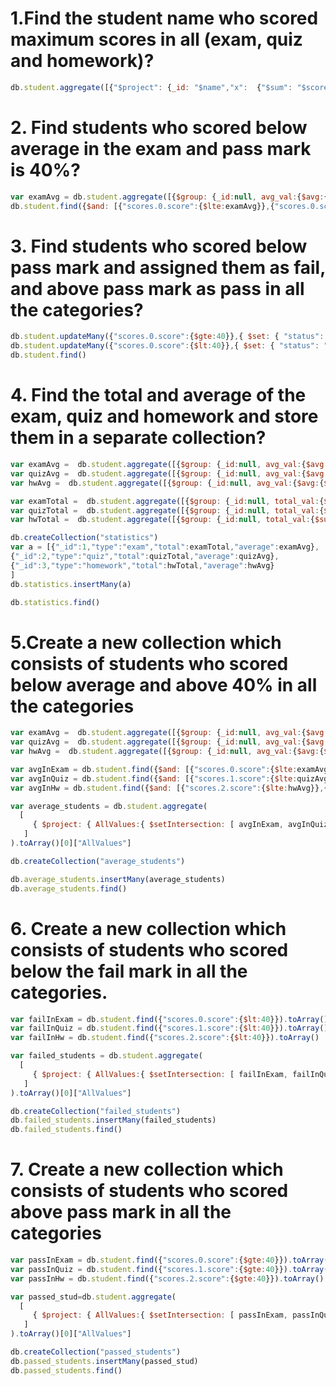  # 1.Find the student name who scored maximum scores in all (exam, quiz and homework)?
 ```Javascript
db.student.aggregate([{"$project": {_id: "$name","x":  {"$sum": "$scores.score"}}},{ $sort : { x : -1 } },{ $limit : 1 } ])
```

# 2. Find students who scored below average in the exam and pass mark is 40%?
```Javascript
var examAvg = db.student.aggregate([{$group: {_id:null, avg_val:{$avg:{$arrayElemAt: ['$scores.score',0]}}}}]).toArray()[0]["avg_val"];
db.student.find({$and: [{"scores.0.score":{$lte:examAvg}},{"scores.0.score":{$gte:40}}]})
```

# 3. Find students who scored below pass mark and assigned them as fail, and above pass mark as pass in all the categories?
```Javascript
db.student.updateMany({"scores.0.score":{$gte:40}},{ $set: { "status": "pass" } })
db.student.updateMany({"scores.0.score":{$lt:40}},{ $set: { "status": "fail" } })
db.student.find()
   ```

# 4. Find the total and average of the exam, quiz and homework and store them in a separate collection?
```Javascript
var examAvg =  db.student.aggregate([{$group: {_id:null, avg_val:{$avg:{$arrayElemAt: ['$scores.score',0]}}}}]).toArray()[0]["avg_val"];
var quizAvg =  db.student.aggregate([{$group: {_id:null, avg_val:{$avg:{$arrayElemAt: ['$scores.score',1]}}}}]).toArray()[0]["avg_val"];
var hwAvg =  db.student.aggregate([{$group: {_id:null, avg_val:{$avg:{$arrayElemAt: ['$scores.score',2]}}}}]).toArray()[0]["avg_val"];

var examTotal =  db.student.aggregate([{$group: {_id:null, total_val:{$sum:{$arrayElemAt: ['$scores.score',0]}}}}]).toArray()[0]["total_val"];
var quizTotal =  db.student.aggregate([{$group: {_id:null, total_val:{$sum:{$arrayElemAt: ['$scores.score',1]}}}}]).toArray()[0]["total_val"];
var hwTotal =  db.student.aggregate([{$group: {_id:null, total_val:{$sum:{$arrayElemAt: ['$scores.score',2]}}}}]).toArray()[0]["total_val"];

db.createCollection("statistics")
var a = [{"_id":1,"type":"exam","total":examTotal,"average":examAvg},
{"_id":2,"type":"quiz","total":quizTotal,"average":quizAvg},
{"_id":3,"type":"homework","total":hwTotal,"average":hwAvg}
]
db.statistics.insertMany(a)

db.statistics.find()
```

# 5.Create a new collection which consists of students who scored below average and above 40% in all the categories
```JavaScript
var examAvg =  db.student.aggregate([{$group: {_id:null, avg_val:{$avg:{$arrayElemAt: ['$scores.score',0]}}}}]).toArray()[0]["avg_val"];
var quizAvg =  db.student.aggregate([{$group: {_id:null, avg_val:{$avg:{$arrayElemAt: ['$scores.score',1]}}}}]).toArray()[0]["avg_val"];
var hwAvg =  db.student.aggregate([{$group: {_id:null, avg_val:{$avg:{$arrayElemAt: ['$scores.score',2]}}}}]).toArray()[0]["avg_val"];

var avgInExam = db.student.find({$and: [{"scores.0.score":{$lte:examAvg}},{"scores.0.score":{$gte:40}}]}).toArray()
var avgInQuiz = db.student.find({$and: [{"scores.1.score":{$lte:quizAvg}},{"scores.1.score":{$gte:40}}]}).toArray()
var avgInHw = db.student.find({$and: [{"scores.2.score":{$lte:hwAvg}},{"scores.2.score":{$gte:40}}]}).toArray()

var average_students = db.student.aggregate(
  [
     { $project: { AllValues:{ $setIntersection: [ avgInExam, avgInQuiz,avgInHw ] }} }
   ]
).toArray()[0]["AllValues"]

db.createCollection("average_students")

db.average_students.insertMany(average_students)
db.average_students.find()
```

# 6. Create a new collection which consists of students who scored below the fail mark in all the categories.
```Javascript
var failInExam = db.student.find({"scores.0.score":{$lt:40}}).toArray()
var failInQuiz = db.student.find({"scores.1.score":{$lt:40}}).toArray()
var failInHw = db.student.find({"scores.2.score":{$lt:40}}).toArray()

var failed_students = db.student.aggregate(
  [
     { $project: { AllValues:{ $setIntersection: [ failInExam, failInQuiz,failInHw ] }} }
   ]
).toArray()[0]["AllValues"]

db.createCollection("failed_students")
db.failed_students.insertMany(failed_students)
db.failed_students.find()
```

# 7. Create a new collection which consists of students who scored above pass mark in all the categories
```Javascript
var passInExam = db.student.find({"scores.0.score":{$gte:40}}).toArray()
var passInQuiz = db.student.find({"scores.1.score":{$gte:40}}).toArray()
var passInHw = db.student.find({"scores.2.score":{$gte:40}}).toArray()

var passed_stud=db.student.aggregate(
  [
     { $project: { AllValues:{ $setIntersection: [ passInExam, passInQuiz,passInHw ] }} }
   ]
).toArray()[0]["AllValues"]

db.createCollection("passed_students")
db.passed_students.insertMany(passed_stud)
db.passed_students.find()
```